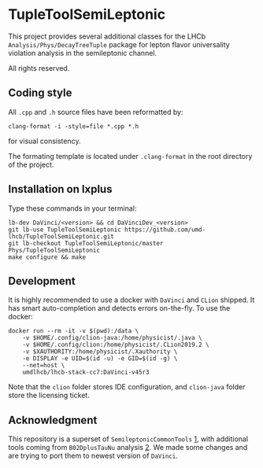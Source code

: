 # TupleToolSemiLeptonic
This project provides several additional classes for the LHCb
`Analysis/Phys/DecayTreeTuple` package for lepton flavor universality violation
analysis in the semileptonic channel.

All rights reserved.


## Coding style
All `.cpp` and `.h` source files have been reformatted by:
```
clang-format -i -style=file *.cpp *.h
```
for visual consistency.

The formating template is located under `.clang-format` in the root directory
of the project.


## Installation on lxplus
Type these commands in your terminal:

```
lb-dev DaVinci/<version> && cd DaVinciDev_<version>
git lb-use TupleToolSemiLeptonic https://github.com/umd-lhcb/TupleToolSemiLeptonic.git
git lb-checkout TupleToolSemiLeptonic/master Phys/TupleToolSemiLeptonic
make configure && make
```


## Development
It is highly recommended to use a docker with `DaVinci` and `CLion` shipped. It
has smart auto-completion and detects errors on-the-fly. To use the docker:
```
docker run --rm -it -v $(pwd):/data \
    -v $HOME/.config/clion-java:/home/physicist/.java \
    -v $HOME/.config/clion:/home/physicist/.CLion2019.2 \
    -v $XAUTHORITY:/home/physicist/.Xauthority \
    -e DISPLAY -e UID=$(id -u) -e GID=$(id -g) \
    --net=host \
    umdlhcb/lhcb-stack-cc7:DaVinci-v45r3
```
Note that the `clion` folder stores IDE configuration, and `clion-java` folder
store the licensing ticket.


## Acknowledgment
This repository is a superset of `SemileptonicCommonTools` [1], with additional
tools coming from `B02DplusTauNu` analysis [2]. We made some changes and are
trying to port them to newest version of `DaVinci`.


[1]: https://gitlab.cern.ch/lhcb-slb/SemileptonicCommonTools
[2]: https://gitlab.cern.ch/lhcb-slb/B02DplusTauNu/tree/master/tuple_production/tuple_tools_src
